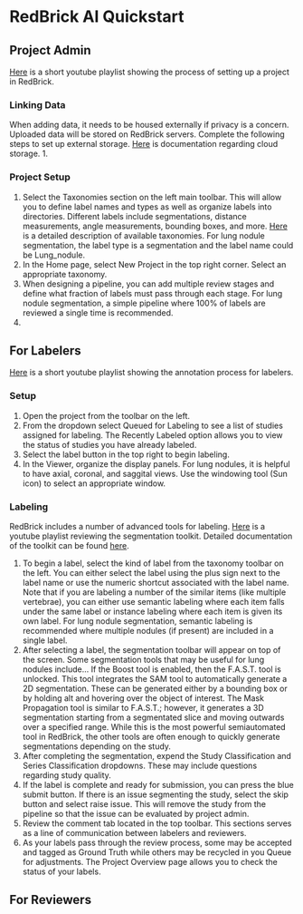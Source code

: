 # RedBrick AI Quickstart

## Project Admin
[Here](https://www.youtube.com/watch?v=J0Wf1Kvhfv0&list=PLjI4V6WYNAySdSCPx0oI1pMo9hhrr7OA5) is a short youtube playlist showing the process of setting up a project in RedBrick.

### Linking Data
When adding data, it needs to be housed externally if privacy is a concern. Uploaded data will be stored on RedBrick servers. Complete the following steps to set up external storage. [Here](https://docs.redbrickai.com/importing-data/import-cloud-data) is documentation regarding cloud storage. 
1. 

### Project Setup
1. Select the Taxonomies section on the left main toolbar. This will allow you to define label names and types as well as organize labels into directories. Different labels include segmentations, distance measurements, angle measurements, bounding boxes, and more. [Here](https://docs.redbrickai.com/projects/taxonomies) is a detailed description of available taxonomies. For lung nodule segmentation, the label type is a segmentation and the label name could be Lung_nodule.
1. In the Home page, select New Project in the top right corner. Select an appropriate taxonomy.
1. When designing a pipeline, you can add multiple review stages and define what fraction of labels must pass through each stage. For lung nodule segmentation, a simple pipeline where 100% of labels are reviewed a single time is recommended.
1. 
 
## For Labelers
[Here](https://www.youtube.com/watch?v=cl7oTHeIhsc&list=PLjI4V6WYNAyS9PGIYVabokPNri_wLeYAQ) is a short youtube playlist showing the annotation process for labelers.

### Setup
1. Open the project from the toolbar on the left.
1. From the dropdown select Queued for Labeling to see a list of studies assigned for labeling. The Recently Labeled option allows you to view the status of studies you have already labeled.  
1. Select the label button in the top right to begin labeling.
1. In the Viewer, organize the display panels. For lung nodules, it is helpful to have axial, coronal, and saggital views. Use the windowing tool (Sun icon) to select an appropriate window.

### Labeling
RedBrick includes a number of advanced tools for labeling. [Here](https://www.youtube.com/watch?v=wsDFtPv64IM&list=PLjI4V6WYNAyTuh9PWDKF_N8k2lEdD47qz) is a youtube playlist reviewing the segmentation toolkit. Detailed documentation of the toolkit can be found [here](https://docs.redbrickai.com/annotation-and-viewer/segmentation/segmentation-tools).
1. To begin a label, select the kind of label from the taxonomy toolbar on the left. You can either select the label using the plus sign next to the label name or use the numeric shortcut associated with the label name. Note that if you are labeling a number of the similar items (like multiple vertebrae), you can either use semantic labeling where each item falls under the same label or instance labeling where each item is given its own label. For lung nodule segmentation, semantic labeling is recommended where multiple nodules (if present) are included in a single label.
1. After selecting a label, the segmentation toolbar will appear on top of the screen. Some segmentation tools that may be useful for lung nodules include... If the Boost tool is enabled, then the F.A.S.T. tool is unlocked. This tool integrates the SAM tool to automatically generate a 2D segmentation. These can be generated either by a bounding box or by holding alt and hovering over the object of interest. The Mask Propagation tool is similar to F.A.S.T.; however, it generates a 3D segmentation starting from a segmentated slice and moving outwards over a specified range. While this is the most powerful semiautomated tool in RedBrick, the other tools are often enough to quickly generate segmentations depending on the study.
1. After completing the segmentation, expend the Study Classification and Series Classification dropdowns. These may include questions regarding study quality.
1. If the label is complete and ready for submission, you can press the blue submit button. If there is an issue segmenting the study, select the skip button and select raise issue. This will remove the study from the pipeline so that the issue can be evaluated by project admin. 
1. Review the comment tab located in the top toolbar. This sections serves as a line of communication between labelers and reviewers.
1. As your labels pass through the review process, some may be accepted and tagged as Ground Truth while others may be recycled in you Queue for adjustments. The Project Overview page allows you to check the status of your labels. 

## For Reviewers
